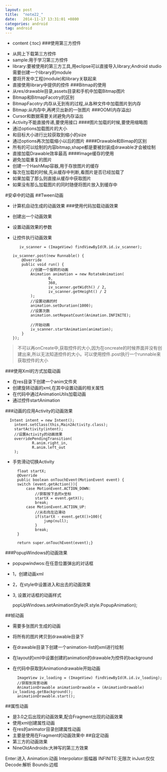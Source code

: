 ```yaml
---
layout: post
title:  "note22_"
date:   2014-11-17 13:31:01 +0800
categories: android
tag: android
---
```


* content
{:toc}
###使用第三方控件
- 从网上下载第三方控件
- sample:用于学习第三方控件
- library:要被使用的第三方工具,用eclipse可以直接导入library;Android studio需要创建一个library的module
- 要将开发中工程(module)和library关联起来
- 直接使用library中提供的控件
###Bitmap的使用
- 从res/drawable目录,assets目录和手机中加载Bitmap图片
- Bitmap和BitmapFacotry的区别
- BitmapFacotry:内存从无到有的过程,从各种文件中加载图片到内存
- Bitmap:从内存中,再拷贝出新的一张图片
###OOM(内存溢出)
- Cursor和数据需要关闭避免内存溢出
- Activity不能直接传递,要使用接口
####图片加载的时候,要使用缩略图
- 通过options加载图片的大小
- 和目标大小进行比较获取到缩小的size
- 通过options再次加载缩小以后的图片
####Drawable和Bimap的区别
- 所有的可以绘制的内容bitmap,shape都是要被封装成drawable才会被绘制
- 直接加载Drawable效率最高
####Image缓存的使用
- 避免加载重复的图片
- 创建一个HashMap容器,用于存放图片的缓存
- 每次在加载的时候,先从缓存中判断,看图片是否已经加载了
- 如果加载了那么则直接从缓存中获取图片
- 如果没有那么加载图片的同时随便将图片放入到缓存中

#安卓中的动画
##Tween动画
- 计算机自动生成的动画效果
###使用代码加载动画效果
- 创建出一个动画效果
- 设置动画效果的参数
- 让控件执行动画效果

         iv_scanner = (ImageView) findViewById(R.id.iv_scanner);

      iv_scanner.post(new Runnable() {
          @Override
          public void run() {
              //创建一个旋转的动画
              Animation animation = new RotateAnimation(
                      0,
                      360,
                      iv_scanner.getWidth() / 2,
                      iv_scanner.getHeight() / 2
              );
              //设置动画的时
              animation.setDuration(1000);
              //设置次数
              animation.setRepeatCount(Animation.INFINITE);
         
              //开始动画
              iv_scanner.startAnimation(animation);
          }
      });


> 不可以再onCreate中,获取控件的大小,因为在oncreate的时候界面并没有创建出来,所以无法知道控件的大小。可以使用控件.post执行一个runnable来获取控件的大小

###使用Xml的方式加载动画
- 在res目录下创建一个anim文件夹
- 创建旋转动画的xml,在其中设置动画的相关属性
- 在代码中通过AnimationUtils加载动画
- 通过控件startAnimation

###动画的应用Activity的动画效果

      Intent intent = new Intent();
        intent.setClass(this,Main2Activity.class);
        startActivity(intent);
        //设置Activity的动画效果
        overridePendingTransition(
                R.anim.right_in,
                R.anim.left_out
        );
- 手势滑动切换Activity

        float startX;
        @Override
        public boolean onTouchEvent(MotionEvent event) {
        switch (event.getAction()){
            case MotionEvent.ACTION_DOWN:
                //获取按下去的x坐标
                startX = event.getX();
                break;
            case MotionEvent.ACTION_UP:
                //从右向左边滑动
                if(startX - event.getX()>100){
                    jump(null);
                }
                break;
        }
        
        return super.onTouchEvent(event);}
###PopupWindows的动画效果
- popupwindwos:在任意位置弹出的对话框

- 1，创建动画xml
- 2，在style中设置进入和出去的动画效果
     <style name="popUpWindowsStyle">
        <item name="android:windowEnterAnimation">
            @anim/fadein
        </item>
        <item name="android:windowExitAnimation">
            @anim/fadeout
        </item>
     	</style>
- 3, 设置对话框的动画样式

   popUpWindows.setAnimationStyle(R.style.PopupAnimation);


##帧动画
- 需要多张图片生成的动画
- 将所有的图片拷贝到drawable目录下
- 在drawable目录下创建一个animation-list的xml进行绘制
- 在layout的xml中设置创建的animation的drawable为控件的background
- 在代码中获取到Animationdrawable开始动画

        ImageView iv_loading = (ImageView) findViewById(R.id.iv_loading);
        //获取到背景动画
        AnimationDrawable animationDrawable = (AnimationDrawable) iv_loading.getBackground();
        animationDrawable.start();

##属性动画
- 是3.0之后出现的动画效果,配合Fragment出现的动画效果
- 使用xml创建属性动画
- 在res的animator目录创建属性动画
- 主要是使用在Fragment的动画效果中
##自定动画
- 第三方的动画效果
- NineOldAndroids:大神写的第三方效果




Enter:进入
Animation:动画
Interpolator:振幅器
INFINITE:无限次
inJust:仅仅
Decode:解析
Bounds:边框


